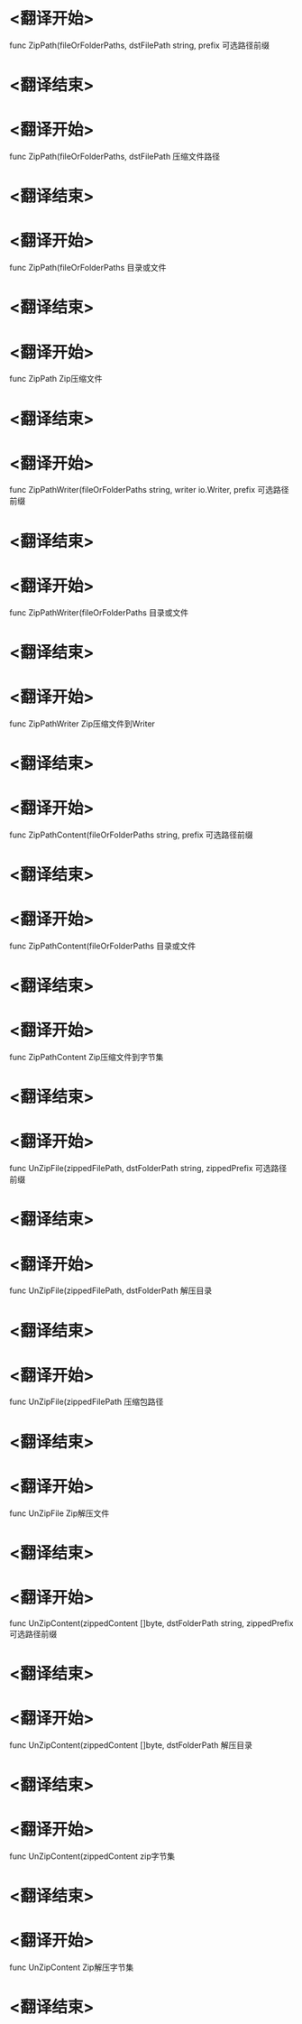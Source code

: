 
# <翻译开始>
func ZipPath(fileOrFolderPaths, dstFilePath string, prefix
可选路径前缀
# <翻译结束>

# <翻译开始>
func ZipPath(fileOrFolderPaths, dstFilePath
压缩文件路径
# <翻译结束>

# <翻译开始>
func ZipPath(fileOrFolderPaths
目录或文件
# <翻译结束>

# <翻译开始>
func ZipPath
Zip压缩文件
# <翻译结束>

# <翻译开始>
func ZipPathWriter(fileOrFolderPaths string, writer io.Writer, prefix
可选路径前缀
# <翻译结束>

# <翻译开始>
func ZipPathWriter(fileOrFolderPaths
目录或文件
# <翻译结束>

# <翻译开始>
func ZipPathWriter
Zip压缩文件到Writer
# <翻译结束>

# <翻译开始>
func ZipPathContent(fileOrFolderPaths string, prefix
可选路径前缀
# <翻译结束>

# <翻译开始>
func ZipPathContent(fileOrFolderPaths
目录或文件
# <翻译结束>

# <翻译开始>
func ZipPathContent
Zip压缩文件到字节集
# <翻译结束>

# <翻译开始>
func UnZipFile(zippedFilePath, dstFolderPath string, zippedPrefix
可选路径前缀
# <翻译结束>

# <翻译开始>
func UnZipFile(zippedFilePath, dstFolderPath
解压目录
# <翻译结束>

# <翻译开始>
func UnZipFile(zippedFilePath
压缩包路径
# <翻译结束>

# <翻译开始>
func UnZipFile
Zip解压文件
# <翻译结束>

# <翻译开始>
func UnZipContent(zippedContent []byte, dstFolderPath string, zippedPrefix
可选路径前缀
# <翻译结束>

# <翻译开始>
func UnZipContent(zippedContent []byte, dstFolderPath
解压目录
# <翻译结束>

# <翻译开始>
func UnZipContent(zippedContent
zip字节集
# <翻译结束>

# <翻译开始>
func UnZipContent
Zip解压字节集
# <翻译结束>

